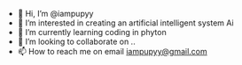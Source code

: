- 👋 Hi, I’m @iampupyy
- 👀 I’m interested in creating an artificial intelligent system Ai
- 🌱 I’m currently learning coding in phyton
- 💞️ I’m looking to collaborate on ..
- 📫 How to reach me on email iampupyy@gmail.com

<!---
iampupyy/iampupyy is a ✨ special ✨ repository because its `README.md` (this file) appears on your GitHub profile.
You can click the Preview link to take a look at your changes.
--->
